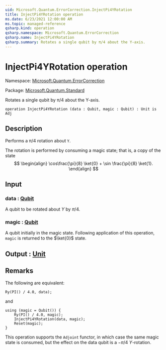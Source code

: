 ```yaml
---
uid: Microsoft.Quantum.ErrorCorrection.InjectPi4YRotation
title: InjectPi4YRotation operation
ms.date: 6/23/2021 12:00:00 AM
ms.topic: managed-reference
qsharp.kind: operation
qsharp.namespace: Microsoft.Quantum.ErrorCorrection
qsharp.name: InjectPi4YRotation
qsharp.summary: Rotates a single qubit by π/4 about the Y-axis.
---
```


# InjectPi4YRotation operation

Namespace: [Microsoft.Quantum.ErrorCorrection](xref:Microsoft.Quantum.ErrorCorrection)

Package: [Microsoft.Quantum.Standard](https://nuget.org/packages/Microsoft.Quantum.Standard)


Rotates a single qubit by π/4 about the Y-axis.

```qsharp
operation InjectPi4YRotation (data : Qubit, magic : Qubit) : Unit is Adj
```


## Description

Performs a π/4 rotation about `Y`.The rotation is performed by consuming a magicstate; that is, a copy of the state$$\begin{align}\cos\frac{\pi}{8} \ket{0} + \sin \frac{\pi}{8} \ket{1}.\end{align}$$

## Input

### data : [Qubit](xref:microsoft.quantum.qsharp.valueliterals#qubit-literals)

A qubit to be rotated about $Y$ by $\pi / 4$.


### magic : [Qubit](xref:microsoft.quantum.qsharp.valueliterals#qubit-literals)

A qubit initially in the magic state. Following applicationof this operation, `magic` is returned to the $\ket{0}$ state.



## Output : [Unit](xref:microsoft.quantum.qsharp.valueliterals#unit-literal)



## Remarks

The following are equivalent:```qsharpRy(PI() / 4.0, data);```and```qsharpusing (magic = Qubit()) {    Ry(PI() / 4.0, magic);    InjectPi4YRotation(data, magic);    Reset(magic);}```This operation supports the `Adjoint` functor, in whichcase the same magic state is consumed, but the effecton the data qubit is a $-\pi/4$ $Y$-rotation.